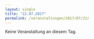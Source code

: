 ```yaml
---
layout: single
title: "22.07.2017"
permalink: /veranstaltungen/2017/07/22/
---
```


Keine Veranstaltung an diesem Tag.
